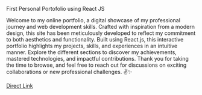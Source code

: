 First Personal Portofolio using React JS

Welcome to my online portfolio, a digital showcase of my professional journey and web development skills. Crafted with inspiration from a modern design, this site has been meticulously developed to reflect my commitment to both aesthetics and functionality. Built using React.js, this interactive portfolio highlights my projects, skills, and experiences in an intuitive manner. Explore the different sections to discover my achievements, mastered technologies, and impactful contributions. Thank you for taking the time to browse, and feel free to reach out for discussions on exciting collaborations or new professional challenges. ✌✨

[Direct Link](https://gery-guedegbe.github.io/Fisrt-Portofolio-with-React-JS/)
